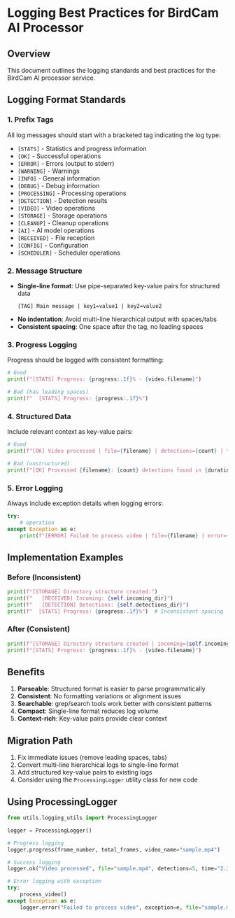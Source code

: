 # Logging Best Practices for BirdCam AI Processor

## Overview
This document outlines the logging standards and best practices for the BirdCam AI processor service.

## Logging Format Standards

### 1. Prefix Tags
All log messages should start with a bracketed tag indicating the log type:
- `[STATS]` - Statistics and progress information
- `[OK]` - Successful operations
- `[ERROR]` - Errors (output to stderr)
- `[WARNING]` - Warnings
- `[INFO]` - General information
- `[DEBUG]` - Debug information
- `[PROCESSING]` - Processing operations
- `[DETECTION]` - Detection results
- `[VIDEO]` - Video operations
- `[STORAGE]` - Storage operations
- `[CLEANUP]` - Cleanup operations
- `[AI]` - AI model operations
- `[RECEIVED]` - File reception
- `[CONFIG]` - Configuration
- `[SCHEDULER]` - Scheduler operations

### 2. Message Structure
- **Single-line format**: Use pipe-separated key-value pairs for structured data
  ```
  [TAG] Main message | key1=value1 | key2=value2
  ```
- **No indentation**: Avoid multi-line hierarchical output with spaces/tabs
- **Consistent spacing**: One space after the tag, no leading spaces

### 3. Progress Logging
Progress should be logged with consistent formatting:
```python
# Good
print(f"[STATS] Progress: {progress:.1f}% - {video.filename}")

# Bad (has leading spaces)
print(f"  [STATS] Progress: {progress:.1f}%")
```

### 4. Structured Data
Include relevant context as key-value pairs:
```python
# Good
print(f"[OK] Video processed | file={filename} | detections={count} | time={duration:.1f}s")

# Bad (unstructured)
print(f"[OK] Processed {filename}: {count} detections found in {duration:.1f}s")
```

### 5. Error Logging
Always include exception details when logging errors:
```python
try:
    # operation
except Exception as e:
    print(f"[ERROR] Failed to process video | file={filename} | error={str(e)} | type={type(e).__name__}", file=sys.stderr)
```

## Implementation Examples

### Before (Inconsistent)
```python
print(f"[STORAGE] Directory structure created:")
print(f"   [RECEIVED] Incoming: {self.incoming_dir}")
print(f"   [DETECTION] Detections: {self.detections_dir}")
print(f"  [STATS] Progress: {progress:.1f}%")  # Inconsistent spacing
```

### After (Consistent)
```python
print(f"[STORAGE] Directory structure created | incoming={self.incoming_dir} | detections={self.detections_dir}")
print(f"[STATS] Progress: {progress:.1f}% - {video.filename}")
```

## Benefits

1. **Parseable**: Structured format is easier to parse programmatically
2. **Consistent**: No formatting variations or alignment issues
3. **Searchable**: grep/search tools work better with consistent patterns
4. **Compact**: Single-line format reduces log volume
5. **Context-rich**: Key-value pairs provide clear context

## Migration Path

1. Fix immediate issues (remove leading spaces, tabs)
2. Convert multi-line hierarchical logs to single-line format
3. Add structured key-value pairs to existing logs
4. Consider using the `ProcessingLogger` utility class for new code

## Using ProcessingLogger

```python
from utils.logging_utils import ProcessingLogger

logger = ProcessingLogger()

# Progress logging
logger.progress(frame_number, total_frames, video_name="sample.mp4")

# Success logging
logger.ok("Video processed", file="sample.mp4", detections=5, time="2.3s")

# Error logging with exception
try:
    process_video()
except Exception as e:
    logger.error("Failed to process video", exception=e, file="sample.mp4")
```